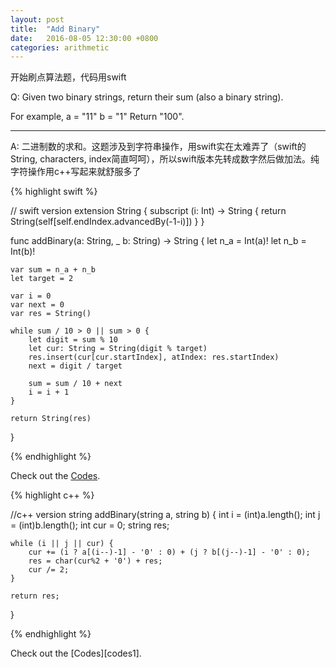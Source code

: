```yaml
---
layout: post
title:  "Add Binary"
date:   2016-08-05 12:30:00 +0800
categories: arithmetic
---
```

开始刷点算法题，代码用swift

Q:
Given two binary strings, return their sum (also a binary string).

For example,
a = "11"
b = "1"
Return "100".

----------

A:
二进制数的求和。这题涉及到字符串操作，用swift实在太难弄了（swift的String, characters, index简直呵呵），所以swift版本先转成数字然后做加法。纯字符操作用c++写起来就舒服多了

{% highlight swift %}

// swift version
extension String {
    subscript (i: Int) -> String {
        return String(self[self.endIndex.advancedBy(-1-i)])
    }
}

func addBinary(a: String, _ b: String) -> String {
    let n_a = Int(a)!
    let n_b = Int(b)!
    
    var sum = n_a + n_b
    let target = 2
    
    var i = 0
    var next = 0
    var res = String()
    
    while sum / 10 > 0 || sum > 0 {
        let digit = sum % 10
        let cur: String = String(digit % target)
        res.insert(cur[cur.startIndex], atIndex: res.startIndex)
        next = digit / target
        
        sum = sum / 10 + next
        i = i + 1
    }
    
    return String(res)
}

{% endhighlight %}

Check out the [Codes][codes].

[codes]: https://github.com/JingWZ/ArithmeticSorting/tree/master/AddBinary.playground

{% highlight c++ %}

//c++ version
string addBinary(string a, string b) {
    int i = (int)a.length();
    int j = (int)b.length();
    int cur = 0;
    string res;
    
    while (i || j || cur) {
        cur += (i ? a[(i--)-1] - '0' : 0) + (j ? b[(j--)-1] - '0' : 0);
        res = char(cur%2 + '0') + res;
        cur /= 2;
    }
    
    return res;
}

{% endhighlight %}

Check out the [Codes][codes1].

[codes]: https://github.com/JingWZ/ArithmeticSorting/tree/master/AddBinaryCPP